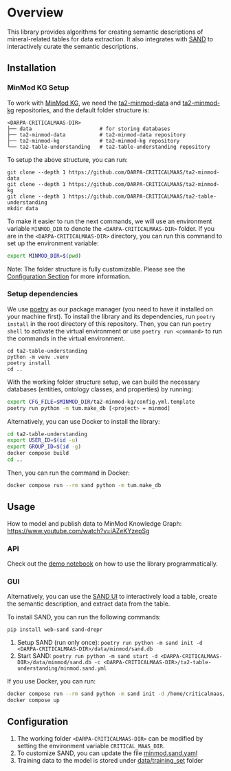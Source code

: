 # Overview

This library provides algorithms for creating semantic descriptions of mineral-related tables for data extraction. It also integrates with [SAND](https://github.com/usc-isi-i2/sand) to interactively curate the semantic descriptions.

## Installation

### MinMod KG Setup

To work with [MinMod KG](https://minmod.isi.edu/), we need the [ta2-minmod-data](https://github.com/DARPA-CRITICALMAAS/ta2-minmod-data) and [ta2-minmod-kg](https://github.com/DARPA-CRITICALMAAS/ta2-minmod-kg) repositories, and the default folder structure is:

    <DARPA-CRITICALMAAS-DIR>
    ├── data                      # for storing databases
    ├── ta2-minmod-data           # ta2-minmod-data repository
    ├── ta2-minmod-kg             # ta2-minmod-kg repository
    └── ta2-table-understanding   # ta2-table-understanding repository

To setup the above structure, you can run:

```
git clone --depth 1 https://github.com/DARPA-CRITICALMAAS/ta2-minmod-data
git clone --depth 1 https://github.com/DARPA-CRITICALMAAS/ta2-minmod-kg
git clone --depth 1 https://github.com/DARPA-CRITICALMAAS/ta2-table-understanding
mkdir data
```

To make it easier to run the next commands, we will use an environment variable `MINMOD_DIR` to denote the `<DARPA-CRITICALMAAS-DIR>` folder. If you are in the `<DARPA-CRITICALMAAS-DIR>` directory, you can run this command to set up the environment variable:

```bash
export MINMOD_DIR=$(pwd)
```

Note: The folder structure is fully customizable. Please see the [Configuration Section](#Configuration) for more information.

### Setup dependencies

We use [poetry](https://python-poetry.org/) as our package manager (you need to have it installed on your machine first). To install the library and its dependencies, run `poetry install` in the root directory of this repository. Then, you can run `poetry shell` to activate the virtual environment or use `poetry run <command>` to run the commands in the virtual environment.

```
cd ta2-table-understanding
python -m venv .venv
poetry install
cd ..
```

With the working folder structure setup, we can build the necessary databases (entities, ontology classes, and properties) by running:

```bash
export CFG_FILE=$MINMOD_DIR/ta2-minmod-kg/config.yml.template
poetry run python -m tum.make_db [<project> = minmod]
```

Alternatively, you can use Docker to install the library:

```bash
cd ta2-table-understanding
export USER_ID=$(id -u)
export GROUP_ID=$(id -g)
docker compose build
cd ..
```

Then, you can run the command in Docker:

```bash
docker compose run --rm sand python -m tum.make_db
```

## Usage

How to model and publish data to MinMod Knowledge Graph: https://www.youtube.com/watch?v=iAZeKYzepSg

### API

Check out the [demo notebook](examples/demo.ipynb) on how to use the library programmatically.

### GUI

Alternatively, you can use the [SAND UI](https://github.com/usc-isi-i2/sand) to interactively load a table, create the semantic description, and extract data from the table.

To install SAND, you can run the following commands:

```
pip install web-sand sand-drepr
```

1. Setup SAND (run only once): `poetry run python -m sand init -d <DARPA-CRITICALMAAS-DIR>/data/minmod/sand.db`
2. Start SAND: `poetry run python -m sand start -d <DARPA-CRITICALMAAS-DIR>/data/minmod/sand.db -c <DARPA-CRITICALMAAS-DIR>/ta2-table-understanding/minmod.sand.yml`

If you use Docker, you can run:

```bash
docker compose run --rm sand python -m sand init -d /home/criticalmaas/data/minmod/sand.db
docker compose up
```

## Configuration

1. The working folder `<DARPA-CRITICALMAAS-DIR>` can be modified by setting the environment variable `CRITICAL_MAAS_DIR`.
2. To customize SAND, you can update the file [minmod.sand.yaml](./minmod.sand.yaml)
3. Training data to the model is stored under [data/training_set](./data/training_set) folder
